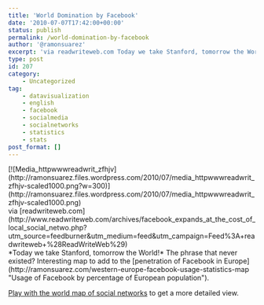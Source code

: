 ```yaml
---
title: 'World Domination by Facebook'
date: '2010-07-07T17:42:00+00:00'
status: publish
permalink: /world-domination-by-facebook
author: '@ramonsuarez'
excerpt: 'via readwriteweb.com Today we take Stanford, tomorrow the World! The phrase that never existed? Interesting map to add to the penetration of Facebook in Europe. Play with the world map of social networks to get a more detailed view.'
type: post
id: 207
category:
    - Uncategorized
tag:
    - datavisualization
    - english
    - facebook
    - socialmedia
    - socialnetworks
    - statistics
    - stats
post_format: []
---
```

<div class="p_embed p_image_embed">[![Media_httpwwwreadwrit_zfhjv](http://ramonsuarez.files.wordpress.com/2010/07/media_httpwwwreadwrit_zfhjv-scaled1000.png?w=300)](http://ramonsuarez.files.wordpress.com/2010/07/media_httpwwwreadwrit_zfhjv-scaled1000.png)</div><div class="posterous_quote_citation">via [readwriteweb.com](http://www.readwriteweb.com/archives/facebook_expands_at_the_cost_of_local_social_netwo.php?utm_source=feedburner&utm_medium=feed&utm_campaign=Feed%3A+readwriteweb+%28ReadWriteWeb%29)</div>*Today we take Stanford, tomorrow the World!* The phrase that never existed? Interesting map to add to the [penetration of Facebook in Europe](http://ramonsuarez.com/western-europe-facebook-usage-statistics-map "Usage of Facebook by percentage of European population").

[Play with the world map of social networks](http://manyeyes.alphaworks.ibm.com/manyeyes/visualizations/world-map-of-social-networks-jun-2 "Play with the world map of social networks") to get a more detailed view.